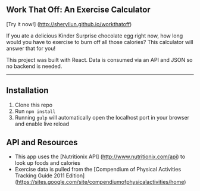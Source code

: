 Work That Off: An Exercise Calculator
-------

[Try it now!] (http://sheryllun.github.io/workthatoff)

If you ate a delicious Kinder Surprise chocolate egg right now, how long would you have to exercise to burn off all those calories? This calculator will answer that for you!

This project was built with React. Data is consumed via an API and JSON so no backend is needed.

****

Installation
------

1. Clone this repo
2. Run `npm install`
3. Running `gulp` will automatically open the localhost port in your browser and enable live reload

API and Resources
-----

* This app uses the [Nutritionix API] (http://www.nutritionix.com/api) to look up foods and calories
* Exercise data is pulled from the [Compendium of Physical Activities Tracking Guide 2011 Edition] (https://sites.google.com/site/compendiumofphysicalactivities/home)
